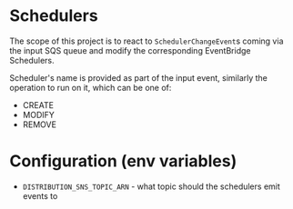 # Schedulers

The scope of this project is to react to `SchedulerChangeEvent`s coming via the input SQS queue
and modify the corresponding EventBridge Schedulers.

Scheduler's name is provided as part of the input event, similarly the operation to run on it, which can be one of:

- CREATE
- MODIFY
- REMOVE

# Configuration (env variables)

- `DISTRIBUTION_SNS_TOPIC_ARN` - what topic should the schedulers emit events to
